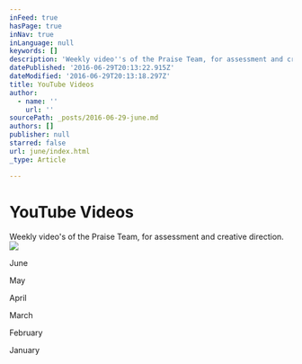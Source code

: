 ```yaml
---
inFeed: true
hasPage: true
inNav: true
inLanguage: null
keywords: []
description: 'Weekly video''s of the Praise Team, for assessment and creative direction. '
datePublished: '2016-06-29T20:13:22.915Z'
dateModified: '2016-06-29T20:13:18.297Z'
title: YouTube Videos
author:
  - name: ''
    url: ''
sourcePath: _posts/2016-06-29-june.md
authors: []
publisher: null
starred: false
url: june/index.html
_type: Article

---
```

# YouTube Videos

Weekly video's of the Praise Team, for assessment and creative direction. ![](https://the-grid-user-content.s3-us-west-2.amazonaws.com/ebafc885-a328-403b-a8c7-0c9ddd14d8fc.jpg)

June

May

April

March

February

January